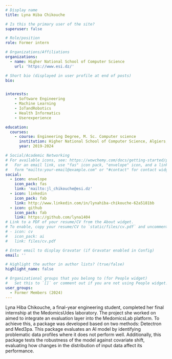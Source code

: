 ```yaml
---
# Display name
title: Lyna Hiba Chikouche

# Is this the primary user of the site?
superuser: false

# Role/position
role: Former intern

# Organizations/Affiliations
organizations:
  - name: Higher National School of Computer Science
    url: 'https://www.esi.dz/'

# Short bio (displayed in user profile at end of posts)
bio: 


interests:
    - Software Engineering
    - Machine Learning
    - IoTandRobotics
    - Health Informatics
    - Userexperience

education:
  courses:
    - course: Engineering Degree, M. Sc. Computer science
      institution: Higher National School of Computer Science, Algiers, Algeria
      year: 2019-2024

# Social/Academic Networking
# For available icons, see: https://wowchemy.com/docs/getting-started/page-builder/#icons
#   For an email link, use "fas" icon pack, "envelope" icon, and a link in the
#   form "mailto:your-email@example.com" or "#contact" for contact widget.
social:
  - icon: envelope
    icon_pack: fas
    link: 'mailto:jl_chikouche@esi.dz'
  - icon: linkedin
    icon_pack: fab
    link: http://www.linkedin.com/in/lynahiba-chikouche-62a5181bb
  - icon: github
    icon_pack: fab
    link: https://github.com/lyna1404
# Link to a PDF of your resume/CV from the About widget.
# To enable, copy your resume/CV to `static/files/cv.pdf` and uncomment the lines below.
# - icon: cv
#   icon_pack: ai
#   link: files/cv.pdf

# Enter email to display Gravatar (if Gravatar enabled in Config)
email: ''

# Highlight the author in author lists? (true/false)
highlight_name: false

# Organizational groups that you belong to (for People widget)
#   Set this to `[]` or comment out if you are not using People widget.
user_groups:
  - Former Members (2024)
---
```


Lyna Hiba Chikouche, a final-year engineering student, completed her final internship at the MedomicsUdes laboratory. The project she worked on aimed to integrate an evaluation layer into the MedomicsLab platform. To achieve this, a package was developed based on two methods: Detectron and Med3pa. This package evaluates an AI model by identifying problematic data profiles where it does not perform well. Additionally, this package tests the robustness of the model against covariate shift, evaluating how changes in the distribution of input data affect its performance.
